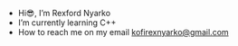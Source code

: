 -  Hi😎, I’m Rexford Nyarko
-  I’m currently learning C++
-  How to reach me on my email
    kofirexnyarko@gmail.com

<!---
rexyy18/rexyy18 is a ✨ special ✨ repository because its `README.md` (this file) appears on your GitHub profile.
You can click the Preview link to take a look at your changes.
--->

